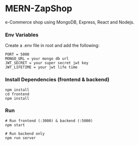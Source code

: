 # MERN-ZapShop
e-Commerce shop using MongoDB, Express, React and Nodejs. 

### Env Variables

Create a .env file in root and add the following:

```
PORT = 5000
MONGO_URL = your mongo db url
JWT_SECRET = your super secret jwt key
JWT_LIFETIME = your jwt life time
```

### Install Dependencies (frontend & backend)

```
npm install
cd frontend
npm install
```

### Run

```
# Run frontend (:3000) & backend (:5000)
npm start

# Run backend only
npm run server
```
